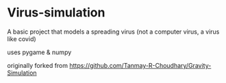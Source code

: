 # Virus-simulation

A basic project that models a spreading virus
(not a computer virus, a virus like covid)

uses pygame & numpy

originally forked from https://github.com/Tanmay-R-Choudhary/Gravity-Simulation
